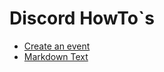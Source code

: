 # **Discord HowTo`s**

- [Create an event](https://github.com/cappAndreas/Discord-HowTos/blob/main/Event.md)
- [Markdown Text](https://github.com/anostv/Discord-HowTos/blob/main/Markdown%20Text.md)
